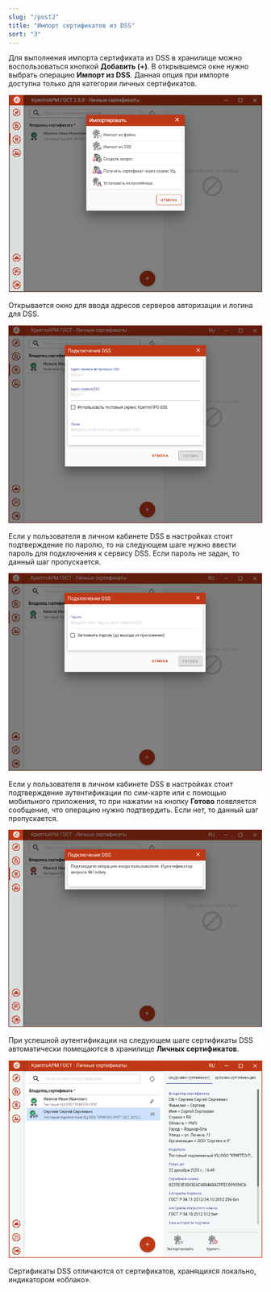 ```yaml
---
slug: "/post2"
title: "Импорт сертификатов из DSS"
sort: "3"
---
```


Для выполнения импорта сертификата из DSS в хранилище можно воспользоваться
кнопкой **Добавить (+)**. В открывшемся окне нужно выбрать операцию **Импорт из
DSS**. Данная опция при импорте доступна только для категории личных
сертификатов.

![import_menu_dss.png](./images/import_menu_dss.png "Выбор способа импорта сертификата из DSS")


Открывается окно для ввода адресов серверов авторизации и логина для DSS.

![connect_to_dss.png](./images/connect_to_dss.png "Настройка адресов серверов DSS")


Если у пользователя в личном кабинете DSS в настройках стоит подтверждение по
паролю, то на следующем шаге нужно ввести пароль для подключения к сервису DSS.
Если пароль не задан, то данный шаг пропускается.

![dss.password.png](./images/dss_password.png "Ввод пароля для подключения к сервису DSS")


Если у пользователя в личном кабинете DSS в настройках стоит подтверждение
аутентификации по сим-карте или с помощью мобильного приложения, то при нажатии
на кнопку **Готово** появляется сообщение, что операцию нужно подтвердить. Если
нет, то данный шаг пропускается.

![dss_confirm.png](./images/dss_confirm.png "Окно запроса подтверждения входа")


При успешной аутентификации на следующем шаге сертификаты DSS автоматически
помещаются в хранилище **Личных сертификатов**.

![dss_imported.png](./images/dss_imported.png "Отображение импортированного DSS сертификата")


Сертификаты DSS отличаются от сертификатов, хранящихся локально, индикатором
«облако».